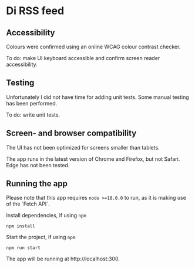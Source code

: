 # Di RSS feed

## Accessibility
Colours were confirmed using an online WCAG colour contrast checker.

To do: make UI keyboard accessible and confirm screen reader accessibility.

## Testing
Unfortunately I did not have time for adding unit tests. Some manual testing has been performed.

To do: write unit tests.

## Screen- and browser compatibility

The UI has not been optimized for screens smaller than tablets.

The app runs in the latest version of Chrome and Firefox, but not Safari. Edge has not been tested.

## Running the app
Please note that this app requires `node >=18.0.0` to run, as it is making use of the ´Fetch API´.

Install dependencies, if using `npm`
```
npm install
```

Start the project, if using `npm`
```
npm run start
```

The app will be running at http://localhost:300.
